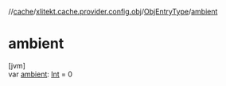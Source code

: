 //[cache](../../../index.md)/[xlitekt.cache.provider.config.obj](../index.md)/[ObjEntryType](index.md)/[ambient](ambient.md)

# ambient

[jvm]\
var [ambient](ambient.md): [Int](https://kotlinlang.org/api/latest/jvm/stdlib/kotlin/-int/index.html) = 0
